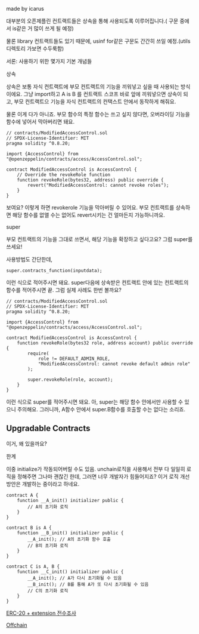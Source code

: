 made by icarus

대부분의 오픈제플린 컨트랙트들은 상속을 통해 사용되도록 이루어집니다.( 구문 중에서 is같은 거 많이 쓰게 될 예정)

물론 library 컨트랙트들도 있기 때문에, usinf for같은 구문도 간간히 쓰일 예정.(utils디렉토리 가보면 수두룩함)

서론: 사용하기 위한 몇가지 기본 개념들

상속

상속은 보통 자식 컨트랙트에 부모 컨트랙트의 기능을 끼워넣고 싶을 때 사용되는 방식이에요. 그냥 import하고 A is B 를 컨트랙트 스코프 바로 앞에 끼워넣으면 상속이 되고, 부모 컨트랙트으 기능을 자식 컨트랙트의 컨택스트 안에서 동작하게 해줘요.

물론 이게 다가 아니죠. 부모 함수의 특정 함수는 쓰고 싶지 않다면, 오버라이딩 기능을 함수에 넣어서 막아버리면 돼요.

```solidity
// contracts/ModifiedAccessControl.sol
// SPDX-License-Identifier: MIT
pragma solidity ^0.8.20;

import {AccessControl} from "@openzeppelin/contracts/access/AccessControl.sol";

contract ModifiedAccessControl is AccessControl {
    // Override the revokeRole function
    function revokeRole(bytes32, address) public override {
        revert("ModifiedAccessControl: cannot revoke roles");
    }
}
```

보여요? 이렇게 하면 revokerole 기능을 막아버릴 수 있어요. 부모 컨트랙트를 상속하면 해당 함수를 없앨 수는 없어도 revert시키는 건 얼마든지 가능하니까요.

super

부모 컨트랙트의 기능을 그대로 쓰면서, 해당 기능을 확장하고 싶다고요? 그럼 super를 쓰세요!

사용방법도 간단한데,

```solidity
super.contracts_function(inputdata);
```

이런 식으로 적어주시면 돼요. super다음에 상속받은 컨트랙트 안에 있는 컨트랙트의 함수를 적어주시면 끝. 그럼 실제 사례도 한번 볼까요?

```solidity
// contracts/ModifiedAccessControl.sol
// SPDX-License-Identifier: MIT
pragma solidity ^0.8.20;

import {AccessControl} from "@openzeppelin/contracts/access/AccessControl.sol";

contract ModifiedAccessControl is AccessControl {
    function revokeRole(bytes32 role, address account) public override {
        require(
            role != DEFAULT_ADMIN_ROLE,
            "ModifiedAccessControl: cannot revoke default admin role"
        );

        super.revokeRole(role, account);
    }
}
```

이런 식으로 super를 적어주시면 돼요. 아, super는 해당 함수 안에서만 사용할 수 있으니 주의해요. 그러니까, A함수 안에서 super.B함수를 호출할 수는 없다는 소리죠.

## Upgradable Contracts

이거, 왜 있을까요? 

한계

이중 initialize가 작동되어버릴 수도 있음. unchain로직을 사용해서 전부 다 일일히 로직을 정해주면 그나마 괜찮긴 한데, 그러면 너무 개발자가 힘들어지죠? 이거 로직 개선 방안은 개발하는 중이라고 하네요.

```solidity
contract A {
    function __A_init() initializer public {
        // A의 초기화 로직
    }
}

contract B is A {
    function __B_init() initializer public {
        __A_init(); // A의 초기화 함수 호출
        // B의 초기화 로직
    }
}

contract C is A, B {
    function __C_init() initializer public {
        __A_init(); // A가 다시 초기화될 수 있음
        __B_init(); // B를 통해 A가 또 다시 초기화될 수 있음
        // C의 초기화 로직
    }
}
```

[ERC-20 + extension 전수조사](https://www.notion.so/ERC-20-extension-4edeaf8fc7b24cbb94436ccc5a312a62?pvs=21)

[Offchain](https://www.notion.so/Offchain-250acc752f36479684a0f1dbde439053?pvs=21)